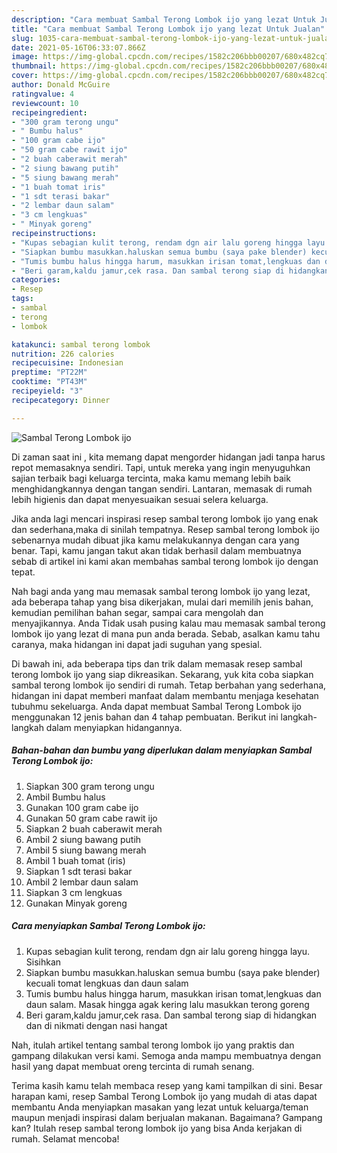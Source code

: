 ```yaml
---
description: "Cara membuat Sambal Terong Lombok ijo yang lezat Untuk Jualan"
title: "Cara membuat Sambal Terong Lombok ijo yang lezat Untuk Jualan"
slug: 1035-cara-membuat-sambal-terong-lombok-ijo-yang-lezat-untuk-jualan
date: 2021-05-16T06:33:07.866Z
image: https://img-global.cpcdn.com/recipes/1582c206bbb00207/680x482cq70/sambal-terong-lombok-ijo-foto-resep-utama.jpg
thumbnail: https://img-global.cpcdn.com/recipes/1582c206bbb00207/680x482cq70/sambal-terong-lombok-ijo-foto-resep-utama.jpg
cover: https://img-global.cpcdn.com/recipes/1582c206bbb00207/680x482cq70/sambal-terong-lombok-ijo-foto-resep-utama.jpg
author: Donald McGuire
ratingvalue: 4
reviewcount: 10
recipeingredient:
- "300 gram terong ungu"
- " Bumbu halus"
- "100 gram cabe ijo"
- "50 gram cabe rawit ijo"
- "2 buah caberawit merah"
- "2 siung bawang putih"
- "5 siung bawang merah"
- "1 buah tomat iris"
- "1 sdt terasi bakar"
- "2 lembar daun salam"
- "3 cm lengkuas"
- " Minyak goreng"
recipeinstructions:
- "Kupas sebagian kulit terong, rendam dgn air lalu goreng hingga layu. Sisihkan"
- "Siapkan bumbu masukkan.haluskan semua bumbu (saya pake blender) kecuali tomat lengkuas dan daun salam"
- "Tumis bumbu halus hingga harum, masukkan irisan tomat,lengkuas dan daun salam. Masak hingga agak kering lalu masukkan terong goreng"
- "Beri garam,kaldu jamur,cek rasa. Dan sambal terong siap di hidangkan dan di nikmati dengan nasi hangat"
categories:
- Resep
tags:
- sambal
- terong
- lombok

katakunci: sambal terong lombok 
nutrition: 226 calories
recipecuisine: Indonesian
preptime: "PT22M"
cooktime: "PT43M"
recipeyield: "3"
recipecategory: Dinner

---
```



![Sambal Terong Lombok ijo](https://img-global.cpcdn.com/recipes/1582c206bbb00207/680x482cq70/sambal-terong-lombok-ijo-foto-resep-utama.jpg)

Di zaman  saat ini , kita memang dapat mengorder hidangan jadi tanpa harus repot memasaknya sendiri. Tapi, untuk mereka yang ingin menyuguhkan sajian terbaik bagi keluarga tercinta, maka kamu memang lebih baik menghidangkannya dengan tangan sendiri. Lantaran, memasak di rumah lebih higienis dan dapat menyesuaikan sesuai selera keluarga.

Jika anda lagi mencari inspirasi resep sambal terong lombok ijo yang enak dan sederhana,maka di sinilah tempatnya. Resep sambal terong lombok ijo  sebenarnya mudah dibuat jika kamu melakukannya dengan cara yang benar. Tapi, kamu jangan takut akan tidak berhasil dalam membuatnya 
sebab di artikel ini kami akan membahas sambal terong lombok ijo dengan tepat.  



Nah bagi anda yang mau memasak sambal terong lombok ijo yang lezat, ada beberapa tahap yang bisa dikerjakan, mulai dari memilih jenis bahan, kemudian pemilihan bahan segar, sampai cara mengolah dan menyajikannya. Anda Tidak usah pusing kalau mau memasak sambal terong lombok ijo yang lezat di mana pun anda berada. Sebab, asalkan kamu  tahu caranya, maka hidangan ini dapat jadi suguhan yang spesial.

Di bawah ini, ada beberapa tips dan trik dalam memasak resep sambal terong lombok ijo yang siap dikreasikan. Sekarang, yuk kita coba siapkan sambal terong lombok ijo sendiri di rumah. Tetap berbahan yang sederhana, hidangan ini dapat memberi manfaat dalam membantu menjaga kesehatan tubuhmu sekeluarga. Anda dapat membuat Sambal Terong Lombok ijo menggunakan 12 jenis bahan dan 4 tahap pembuatan. Berikut ini langkah-langkah dalam menyiapkan hidangannya.

<!--inarticleads1-->

##### Bahan-bahan dan bumbu yang diperlukan dalam menyiapkan Sambal Terong Lombok ijo:

1. Siapkan 300 gram terong ungu
1. Ambil  Bumbu halus
1. Gunakan 100 gram cabe ijo
1. Gunakan 50 gram cabe rawit ijo
1. Siapkan 2 buah caberawit merah
1. Ambil 2 siung bawang putih
1. Ambil 5 siung bawang merah
1. Ambil 1 buah tomat (iris)
1. Siapkan 1 sdt terasi bakar
1. Ambil 2 lembar daun salam
1. Siapkan 3 cm lengkuas
1. Gunakan  Minyak goreng




<!--inarticleads2-->

##### Cara menyiapkan Sambal Terong Lombok ijo:

1. Kupas sebagian kulit terong, rendam dgn air lalu goreng hingga layu. Sisihkan
1. Siapkan bumbu masukkan.haluskan semua bumbu (saya pake blender) kecuali tomat lengkuas dan daun salam
1. Tumis bumbu halus hingga harum, masukkan irisan tomat,lengkuas dan daun salam. Masak hingga agak kering lalu masukkan terong goreng
1. Beri garam,kaldu jamur,cek rasa. Dan sambal terong siap di hidangkan dan di nikmati dengan nasi hangat




Nah, itulah artikel tentang  sambal terong lombok ijo  yang praktis dan gampang dilakukan versi kami. Semoga anda mampu membuatnya dengan hasil yang dapat membuat oreng tercinta di rumah senang. 

Terima kasih kamu telah membaca resep yang kami tampilkan di sini. Besar harapan kami, resep  Sambal Terong Lombok ijo yang mudah di atas dapat membantu Anda menyiapkan masakan yang lezat untuk keluarga/teman maupun menjadi inspirasi dalam berjualan makanan. Bagaimana? Gampang kan? Itulah resep sambal terong lombok ijo yang bisa Anda kerjakan di rumah. Selamat mencoba!

